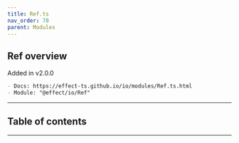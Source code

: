 ```yaml
---
title: Ref.ts
nav_order: 78
parent: Modules
---
```


## Ref overview

Added in v2.0.0

```md
- Docs: https://effect-ts.github.io/io/modules/Ref.ts.html
- Module: "@effect/io/Ref"
```

---

<h2 class="text-delta">Table of contents</h2>

---
